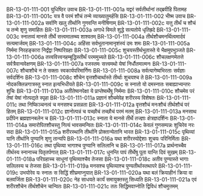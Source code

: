 BR-13-01-111-001	युधिष्ठिर उवाच
BR-13-01-111-001a	यद्वरं सर्वतीर्थानां तद्ब्रवीहि पितामह
BR-13-01-111-001c	यत्र वै परमं शौचं तन्मे व्याख्यातुमर्हसि
BR-13-01-111-002	भीष्म उवाच
BR-13-01-111-002a	सर्वाणि खलु तीर्थानि गुणवन्ति मनीषिणाम्
BR-13-01-111-002c	यत्तु तीर्थं च शौचं च तन्मे शृणु समाहितः
BR-13-01-111-003a	अगाधे विमले शुद्धे सत्यतोये धृतिह्रदे
BR-13-01-111-003c	स्नातव्यं मानसे तीर्थे सत्त्वमालम्ब्य शाश्वतम्
BR-13-01-111-004a	तीर्थशौचमनर्थित्वमार्दवं सत्यमार्जवम्
BR-13-01-111-004c	अहिंसा सर्वभूतानामानृशंस्यं दमः शमः
BR-13-01-111-005a	निर्ममा निरहङ्कारा निर्द्वंद्वा निष्परिग्रहाः
BR-13-01-111-005c	शुचयस्तीर्थभूतास्ते ये भैक्षमुपभुञ्जते
BR-13-01-111-006a	तत्त्ववित्त्वनहम्बुद्धिस्तीर्थं परममुच्यते
BR-13-01-111-006c	शौचलक्षणमेतत्ते सर्वत्रैवान्ववेक्षणम्
BR-13-01-111-007a	रजस्तमः सत्त्वमथो येषां निर्धौतमात्मनः
BR-13-01-111-007c	शौचाशौचे न ते सक्ताः स्वकार्यपरिमार्गिणः
BR-13-01-111-008a	सर्वत्यागेष्वभिरताः सर्वज्ञाः सर्वदर्शिनः
BR-13-01-111-008c	शौचेन वृत्तशौचार्थास्ते तीर्थाः शुचयश्च ते
BR-13-01-111-009a	नोदकक्लिन्नगात्रस्तु स्नात इत्यभिधीयते
BR-13-01-111-009c	स स्नातो यो दमस्नातः सबाह्याभ्यन्तरः शुचिः
BR-13-01-111-010a	अतीतेष्वनपेक्षा ये प्राप्तेष्वर्थेषु निर्ममाः
BR-13-01-111-010c	शौचमेव परं तेषां येषां नोत्पद्यते स्पृहा
BR-13-01-111-011a	प्रज्ञानं शौचमेवेह शरीरस्य विशेषतः
BR-13-01-111-011c	तथा निष्किञ्चनत्वं च मनसश्च प्रसन्नता
BR-13-01-111-012a	वृत्तशौचं मनःशौचं तीर्थशौचं परं हितम्
BR-13-01-111-012c	ज्ञानोत्पन्नं च यच्छौचं तच्छौचं परमं मतम्
BR-13-01-111-013a	मनसाथ प्रदीपेन ब्रह्मज्ञानबलेन च
BR-13-01-111-013c	स्नाता ये मानसे तीर्थे तज्ज्ञाः क्षेत्रज्ञदर्शिनः
BR-13-01-111-014a	समारोपितशौचस्तु नित्यं भावसमन्वितः
BR-13-01-111-014c	केवलं गुणसम्पन्नः शुचिरेव नरः सदा
BR-13-01-111-015a	शरीरस्थानि तीर्थानि प्रोक्तान्येतानि भारत
BR-13-01-111-015c	पृथिव्यां यानि तीर्थानि पुण्यानि शृणु तान्यपि
BR-13-01-111-016a	यथा शरीरस्योद्देशाः शुचयः परिनिर्मिताः
BR-13-01-111-016c	तथा पृथिव्या भागाश्च पुण्यानि सलिलानि च
BR-13-01-111-017a	प्रार्थनाच्चैव तीर्थस्य स्नानाच्च पितृतर्पणात्
BR-13-01-111-017c	धुनन्ति पापं तीर्थेषु पूता यान्ति दिवं सुखम्
BR-13-01-111-018a	परिग्रहाच्च साधूनां पृथिव्याश्चैव तेजसा
BR-13-01-111-018c	अतीव पुण्यास्ते भागाः सलिलस्य च तेजसा
BR-13-01-111-019a	मनसश्च पृथिव्याश्च पुण्यतीर्थास्तथापरे
BR-13-01-111-019c	उभयोरेव यः स्नातः स सिद्धिं शीघ्रमाप्नुयात्
BR-13-01-111-020a	यथा बलं क्रियाहीनं क्रिया वा बलवर्जिता
BR-13-01-111-020c	नेह साधयते कार्यं समायुक्तस्तु सिध्यति
BR-13-01-111-021a	एवं शरीरशौचेन तीर्थशौचेन चान्वितः
BR-13-01-111-021c	ततः सिद्धिमवाप्नोति द्विविधं शौचमुत्तमम्

